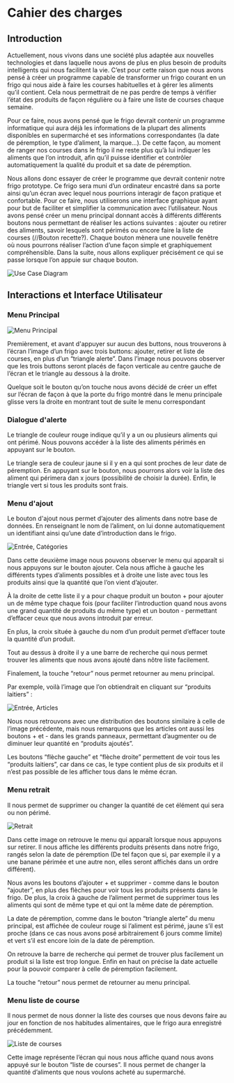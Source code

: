 # Cahier des charges

## Introduction

Actuellement, nous vivons dans une société plus adaptée aux nouvelles technologies et dans laquelle nous avons de plus en plus besoin de produits intelligents qui nous facilitent la vie.
C’est pour cette raison que nous avons pensé à créer un programme capable de transformer un frigo courant en un frigo qui nous aide à faire les courses habituelles et à gérer les aliments qu’il contient. Cela nous permettrait de ne pas perdre de temps à vérifier l’état des produits de façon régulière ou à faire une liste de courses chaque semaine.

Pour ce faire, nous avons pensé que le frigo devrait contenir un programme informatique qui aura déjà les informations de la plupart des aliments disponibles en supermarché et ses informations correspondantes (la date de péremption, le type d’aliment, la marque…). De cette façon, au moment de ranger nos courses dans le frigo il ne reste plus qu’à lui indiquer les aliments que l’on introduit, afin qu’il puisse identifier et contrôler automatiquement la qualité du produit et sa date de péremption.

Nous allons donc essayer de créer le programme que devrait contenir notre frigo prototype. Ce frigo sera muni d’un ordinateur encastré dans sa porte ainsi qu’un écran avec lequel nous pourrions interagir de façon pratique et confortable. Pour ce faire, nous utiliserons une interface graphique ayant pour but de faciliter et simplifier la communication avec l’utilisateur.
Nous avons pensé créer un menu principal donnant accès à différents différents boutons nous permettant de réaliser les actions suivantes : ajouter ou retirer des aliments, savoir lesquels sont périmés ou encore faire la liste de courses (//Bouton recette?). Chaque bouton mènera une nouvelle fenêtre où nous pourrons réaliser l’action d’une façon simple et graphiquement compréhensible.
Dans la suite, nous allons expliquer précisément ce qui se passe lorsque l’on appuie sur chaque bouton.

![Use Case Diagram](export/UseCase.png)

## Interactions et Interface Utilisateur

### Menu Principal

![Menu Principal](interface-utilisateur/menuPrincipal.jpg)

Premièrement, et avant d'appuyer sur aucun des buttons, nous trouverons à l’écran l’image d’un frigo avec trois buttons: ajouter, retirer et liste de courses, en plus d’un “triangle alerte”.
Dans l’image nous pouvons observer que les trois buttons seront placés de façon verticale au centre gauche de l’écran et le triangle au dessous à la droite.

Quelque soit le bouton qu’on touche nous avons décidé de créer un effet sur l’écran de façon à que la porte du frigo montré dans le menu principale glisse vers la droite en montrant tout de suite le menu correspondant

### Dialogue d'alerte

Le triangle de couleur rouge indique qu’il y a un ou plusieurs aliments qui ont périmé. Nous pouvons accéder à la liste des aliments périmés en appuyant sur le bouton.

Le triangle sera de couleur jaune si il y en a qui sont proches de leur date de péremption. En appuyant sur le bouton, nous pourrons alors voir la liste des aliment qui périmera dan x jours (possibilité de choisir la durée). Enfin, le triangle vert si tous les produits sont frais.

### Menu d'ajout

Le bouton d'ajout nous permet d’ajouter des aliments dans notre base de données. En renseignant le nom de l’aliment, on lui donne automatiquement un identifiant ainsi qu’une date d’introduction dans le frigo.    

![Entrée, Catégories](interface-utilisateur/entreeArticles.jpg)

Dans cette deuxième image nous pouvons observer le menu qui apparaît si nous appuyons sur le bouton ajouter. Cela nous affiche à gauche les différents types d’aliments possibles  et à droite une liste avec tous les produits ainsi que la quantité que l’on vient d’ajouter.

À la droite de cette liste il y a pour chaque produit un bouton + pour ajouter un de même type chaque fois (pour faciliter l’introduction quand nous avons une grand quantité de produits du même type) et un bouton - permettant d’effacer ceux que nous avons introduit par erreur.

En plus, la croix située à gauche du nom d’un produit permet d’effacer toute la quantité d’un produit.

Tout au dessus à droite il y a une barre de recherche qui nous permet trouver les aliments que nous avons ajouté dans nôtre liste facilement.

Finalement, la touche “retour” nous permet retourner au menu principal.

Par exemple, voilà l’image que l’on obtiendrait en cliquant sur “produits laitiers” :

![Entrée, Articles](interface-utilisateur/entreeArticles.jpg)

Nous nous retrouvons avec une distribution des boutons similaire à celle de l’image précédente, mais nous remarquons que les articles ont aussi les boutons + et - dans les grands panneaux, permettant d’augmenter ou de diminuer leur quantité en “produits ajoutés”.

Les boutons “flèche gauche” et “flèche droite” permettent de voir tous les “produits laitiers”, car dans ce cas, le type contient plus de six produits et il n’est pas possible de les afficher tous dans le même écran.

### Menu retrait

Il nous permet de supprimer ou changer la quantité de cet élément qui sera ou non périmé.

![Retrait](interface-utilisateur/retrait.jpg)

Dans cette image on retrouve le menu qui apparaît lorsque nous appuyons sur retirer. Il nous affiche les différents produits présents dans notre frigo, rangés selon la date de péremption (De tel façon que si, par exemple il y a une banane périmée et une autre non, elles seront affichés dans un ordre différent).

Nous avons les boutons d’ajouter + et supprimer - comme dans le bouton “ajouter”, en plus des flèches pour voir tous les produits présents dans le frigo. De plus, la croix à gauche de l’aliment permet de supprimer tous les aliments qui sont de même type et qui ont la même date de péremption.

La date de péremption, comme dans le bouton “triangle alerte” du menu principal, est affichée de couleur rouge si l’aliment est périmé, jaune s’il est proche (dans ce cas nous avons posé arbitrairement 6 jours comme limite) et vert s’il est encore loin de la date de péremption.

On retrouve la barre de recherche qui permet de trouver plus facilement un produit si la liste est trop longue. Enfin en haut on précise la date actuelle pour la pouvoir comparer à celle de péremption facilement.

La touche “retour” nous permet de retourner au menu principal.

### Menu liste de course

Il nous permet de nous donner la liste des courses que nous devons faire au jour en fonction de nos habitudes alimentaires, que le frigo aura enregistré précédemment.

![Liste de courses](interface-utilisateur/listeCourses.jpg)

Cette image représente l’écran qui nous nous affiche quand nous avons appuyé sur le bouton “liste de courses”. Il nous permet de changer la quantité d’aliments que nous voulons acheté au supermarché.